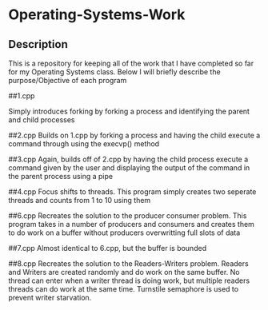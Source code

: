 # Operating-Systems-Work

## Description

This is a repository for keeping all of the work that I have completed so far for my Operating Systems class. 
Below I will briefly describe the purpose/Objective of each program

##1.cpp

Simply introduces forking by forking a process and identifying the parent and child processes

##2.cpp 
Builds on 1.cpp by forking a process and having the child execute a command through using the execvp() method


##3.cpp
Again, builds off of 2.cpp by having the child process execute a command given by the user
and displaying the output of the command in the parent process using a pipe

##4.cpp
Focus shifts to threads. This program simply creates two seperate threads and counts from 1 to 10 using them

##6.cpp
Recreates the solution to the producer consumer problem. This program takes in a number of producers and consumers
and creates them to do work on a buffer without producers overwritting full slots of data

##7.cpp
Almost identical to 6.cpp, but the buffer is bounded

##8.cpp
Recreates the solution to the Readers-Writers problem. Readers and Writers are created randomly and do work on the same buffer.
No thread can enter when a writer thread is doing work, but multiple readers threads can do work at the same time.
Turnstile semaphore is used to prevent writer starvation.
